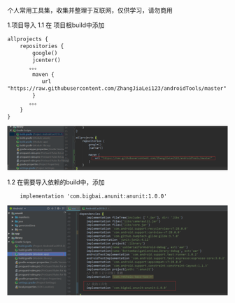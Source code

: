 
个人常用工具集，收集并整理于互联网，仅供学习，请勿商用

1.项目导入
 1.1 在 项目根build中添加
 ``` 
 allprojects {
     repositories {
         google()
         jcenter()
        。。。
         maven {
            url "https://raw.githubusercontent.com/ZhangJiaLei123/androidTools/master"
         }
        。。。
     }
 }
 ```

![导入步骤1](https://github.com/ZhangJiaLei123/Picture-bed/blob/master/%E5%AF%BC%E5%85%A5%E6%AD%A5%E9%AA%A41.png?raw=true)

 1.2 在需要导入依赖的build中，添加
```
    implementation 'com.bigbai.anunit:anunit:1.0.0'
```
![导入步骤2](https://github.com/ZhangJiaLei123/Picture-bed/blob/master/%E5%AF%BC%E5%85%A5%E6%AD%A5%E9%AA%A42.png?raw=true)
